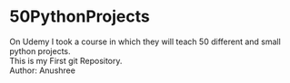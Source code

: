 # 50PythonProjects
On Udemy I took a course in which they will teach 50 different and small python projects.
<br>
This is my First git Repository.<br>
Author: Anushree